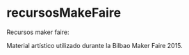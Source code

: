 # recursosMakeFaire
Recursos maker faire:

Material artístico utilizado durante la Bilbao Maker Faire 2015.
